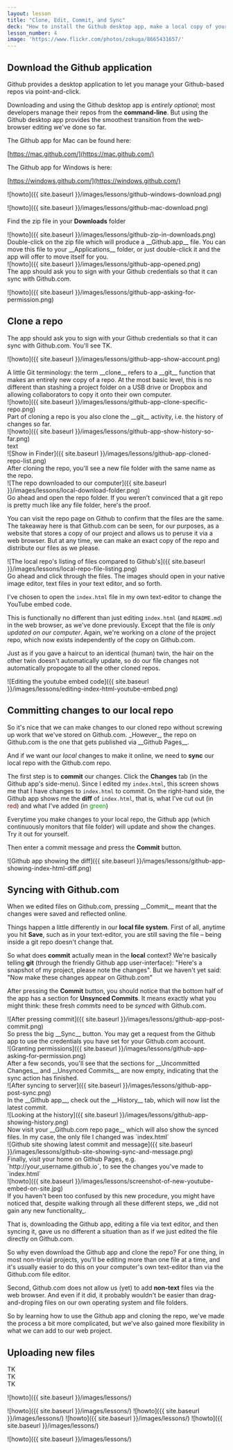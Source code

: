 ```yaml
---
layout: lesson
title: "Clone, Edit, Commit, and Sync"
deck: "How to install the Github desktop app, make a local copy of your Github repo, manage and edit your webpage project on your own operating system, and sync with your Github repo."
lesson_number: 4
image: 'https://www.flickr.com/photos/zokuga/8665431657/'
---
```



## Download the Github application

<section class="row">
<div class="col-sm-6">

Github provides a desktop application to let you manage your Github-based repos via point-and-click.

Downloading and using the Github desktop app is _entirely optional_; most developers manage their repos from the __command-line__. But using the Github desktop app provides the smoothest transition from the web-browser editing we've done so far.



The Github app for Mac can be found here:

[https://mac.github.com/](https://mac.github.com/)


The Github app for Windows is here:

[https://windows.github.com/](https://windows.github.com/)


</div>
<div class="col-sm-6">

![howto]({{ site.baseurl }}/images/lessons/github-windows-download.png)

![howto]({{ site.baseurl }}/images/lessons/github-mac-download.png)


</div>
</section>


<section class="row">
<div class="col-sm-6">

Find the zip file in your __Downloads__ folder

</div>
<div class="col-sm-6">
![howto]({{ site.baseurl }}/images/lessons/github-zip-in-downloads.png)
</div>
</section>


<section class="row">
<div class="col-sm-6">
Double-click on the zip file which will produce a __Github.app__ file. You can move this file to your __Applications__ folder, or just double-click it and the app will offer to move itself for you.
</div>
<div class="col-sm-6">
![howto]({{ site.baseurl }}/images/lessons/github-app-opened.png)
</div>
</section>



<section class="row">
<div class="col-sm-6">
The app should ask you to sign with your Github credentials so that it can sync with Github.com.


</div>
<div class="col-sm-6">


![howto]({{ site.baseurl }}/images/lessons/github-app-asking-for-permission.png)
</div>
</section>










## Clone a repo

<section class="row">
<div class="col-sm-6">
The app should ask you to sign with your Github credentials so that it can sync with Github.com. You'll see TK.

</div>
<div class="col-sm-6">

![howto]({{ site.baseurl }}/images/lessons/github-app-show-account.png)
</div>
</section>


<section class="row">
<div class="col-sm-6">
A little Git terminology: the term __clone__ refers to a __git__ function that makes an entirely new copy of a repo. At the most basic level, this is no different than stashing a project folder on a USB drive or Dropbox and allowing collaborators to copy it onto their own computer.
</div>
<div class="col-sm-6">
![howto]({{ site.baseurl }}/images/lessons/github-app-clone-specific-repo.png)
</div>
</section>



<section class="row">
<div class="col-sm-6">
Part of cloning a repo is you also clone the __git__ activity, i.e. the history of changes so far.
</div>
<div class="col-sm-6">
![howto]({{ site.baseurl }}/images/lessons/github-app-show-history-so-far.png)

</div>
</section>




<section class="row">
<div class="col-sm-6">
text
</div>
<div class="col-sm-6">
![Show in Finder]({{ site.baseurl }}/images/lessons/github-app-cloned-repo-list.png)

</div>
</section>


<section class="row">
<div class="col-sm-6">
After cloning the repo, you'll see a new file folder with the same name as the repo. 
</div>
<div class="col-sm-6">
![The repo downloaded to our computer]({{ site.baseurl }}/images/lessons/local-download-folder.png)
</div>
</section>


<section class="row">
<div class="col-sm-6">
Go ahead and open the repo folder. If you weren't convinced that a git repo is pretty much like any file folder, here's the proof.

You can visit the repo page on Github to confirm that the files are the same. The takeaway here is that Github.com can be seen, for our purposes, as a website that stores a copy of our project and allows us to peruse it via a web browser. But at any time, we can make an exact copy of the repo and distribute our files as we please.
</div>
<div class="col-sm-6">
![The local repo's listing of files compared to Github's]({{ site.baseurl }}/images/lessons/local-repo-file-listing.png)
</div>
</section>


<section class="row">
<div class="col-sm-6">
Go ahead and click through the files. The images should open in your native image editor, text files in your text editor, and so forth.

I've chosen to open the `index.html` file in my own text-editor to change the YouTube embed code.

This is functionally no different than just editing `index.html` (and `README.md`) in the web browser, as we've done previously. Except that the file is _only updated on our computer_. Again, we're working on a _clone_ of the project repo, which now exists independently of the copy on Github.com. 

Just as if you gave a haircut to an identical (human) twin, the hair on the other twin doesn't automatically update, so do our file changes not automatically propogate to all the other cloned repos.
</div>
<div class="col-sm-6">
![Editing the youtube embed code]({{ site.baseurl }}/images/lessons/editing-index-html-youtube-embed.png)
</div>
</section>


## Committing changes to our local repo

<section class="row">
<div class="col-sm-6">
So it's nice that we can make changes to our cloned repo without screwing up work that we've stored on Github.com. _However_, the repo on Github.com is the one that gets published via __Github Pages__.

And if we want our _local_ changes to make it online, we need to __sync__ our local repo with the Github.com repo.


The first step is to __commit__ our changes. Click the __Changes__ tab (in the Github app's side-menu). Since I edited my `index.html`, this screen shows me that I have changes to `index.html` to commit. On the right-hand side, the Github app shows me the __diff__ of `index.html`, that is, what I've cut out (in <span style="color: #900;">red</span>) and what I've added (in <span style="color:#0a0">green</span>)

Everytime you make changes to your local repo, the Github app (which continuously monitors that file folder) will update and show the changes. Try it out for yourself.

Then enter a commit message and press the __Commit__ button.

</div>
<div class="col-sm-6">
![Github app showing the diff]({{ site.baseurl }}/images/lessons/github-app-showing-index-html-diff.png)
</div>
</section>


## Syncing with Github.com

<section class="row">
<div class="col-sm-6">
When we edited files on Github.com, pressing __Commit__ meant that the changes were saved and reflected online.

Things happen a little differently in our __local file system__. First of all, anytime you hit __Save__, such as in your text-editor, you are still saving the file &ndash; being inside a git repo doesn't change that.

So what does __commit__ actually mean in the __local__ context? We're basically telling __git__ (through the friendly Github app user-interface): "Here's a snapshot of my project, please note the changes". But we haven't yet said: "Now make these changes appear on Github.com"

After pressing the __Commit__ button, you should notice that the bottom half of the app has a section for __Unsynced Commits__. It means exactly what you might think: these fresh _commits_ need to be _synced_ with Github.com.
</div>
<div class="col-sm-6">
![After pressing commit]({{ site.baseurl }}/images/lessons/github-app-post-commit.png)
</div>
</section>



<section class="row">
<div class="col-sm-6">
So press the big __Sync__ button. You may get a request from the Github app to use the credentials you have set for your Github.com account.
</div>
<div class="col-sm-6">
![Granting permissions]({{ site.baseurl }}/images/lessons/github-app-asking-for-permission.png)
</div>
</section>


<section class="row">
<div class="col-sm-6">
After a few seconds, you'll see that the sections for __Uncommitted Changes__ and __Unsynced Commits__ are now empty, indicating that the sync action has finished.
</div>
<div class="col-sm-6">
![After syncing to server]({{ site.baseurl }}/images/lessons/github-app-post-sync.png)
</div>
</section>



<section class="row">
<div class="col-sm-6">
In the __Github app__, check out the __History__ tab, which will now list the latest commit.
</div>
<div class="col-sm-6">
![Looking at the history]({{ site.baseurl }}/images/lessons/github-app-showing-history.png)
</div>
</section>

<section class="row">
<div class="col-sm-6">
Now visit your __Github.com repo page__ which will also show the synced files. In my case, the only file I changed was `index.html`
</div>
<div class="col-sm-6">
![Github site showing latest commit and message]({{ site.baseurl }}/images/lessons/github-site-showing-sync-and-message.png)
</div>
</section>

<section class="row">
<div class="col-sm-6">
Finally, visit your home on Github Pages, e.g. `http://your_username.github.io`, to see the changes you've made to `index.html`
</div>
<div class="col-sm-6">
![howto]({{ site.baseurl }}/images/lessons/screenshot-of-new-youtube-embed-on-site.jpg)
</div>
</section>

<section class="overview">
If you haven't been too confused by this new procedure, you might have noticed that, despite walking through all these different steps, we _did not gain any new functionality_.

That is, downloading the Github app, editing a file via text editor, and then syncing it, gave us no different a situation than as if we just edited the file directly on Github.com.

So why even download the Github app and clone the repo? For one thing, in most non-trivial projects, you'll be editing more than one file at a time, and it's usually easier to do this on your computer's own text-editor than via the Github.com file editor.

Second, Github.com does not allow us (yet) to add __non-text__ files via the web browser. And even if it did, it probably wouldn't be easier than drag-and-droping files on our own operating system and file folders.

So by learning how to use the Github app and cloning the repo, we've made the process a bit more complicated, but we've also gained more flexibility in what we can add to our web project.
</section>

## Uploading new files
<section class="row">
<div class="col-sm-6">

</div>
<div class="col-sm-6">

</div>
</section>



<section class="row">
<div class="col-sm-6">
TK
</div>
<div class="col-sm-6">

</div>
</section>


<section class="row">
<div class="col-sm-6">
TK
</div>
<div class="col-sm-6">

</div>
</section>

<section class="row">
<div class="col-sm-6">
TK
</div>
<div class="col-sm-6">

</div>
</section>


![howto]({{ site.baseurl }}/images/lessons/)

![howto]({{ site.baseurl }}/images/lessons/)
![howto]({{ site.baseurl }}/images/lessons/)
![howto]({{ site.baseurl }}/images/lessons/)
![howto]({{ site.baseurl }}/images/lessons/)





![howto]({{ site.baseurl }}/images/lessons/)

